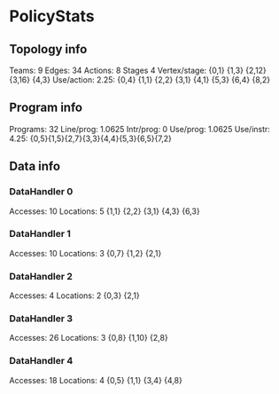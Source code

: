 # PolicyStats
## Topology info
Teams:		9
Edges:		34
Actions:	8
Stages		4
Vertex/stage:	{0,1} {1,3} {2,12} {3,16} {4,3} 
Use/action:	2.25: {0,4} {1,1} {2,2} {3,1} {4,1} {5,3} {6,4} {8,2} 

## Program info
Programs:	32
Line/prog:	1.0625
Intr/prog:	0
Use/prog:	1.0625
Use/instr:	4.25: {0,5}{1,5}{2,7}{3,3}{4,4}{5,3}{6,5}{7,2}

## Data info

### DataHandler 0
Accesses:	10
Locations:	5
{1,1} {2,2} {3,1} {4,3} {6,3} 

### DataHandler 1
Accesses:	10
Locations:	3
{0,7} {1,2} {2,1} 

### DataHandler 2
Accesses:	4
Locations:	2
{0,3} {2,1} 

### DataHandler 3
Accesses:	26
Locations:	3
{0,8} {1,10} {2,8} 

### DataHandler 4
Accesses:	18
Locations:	4
{0,5} {1,1} {3,4} {4,8} 